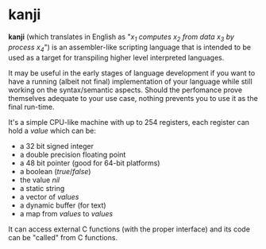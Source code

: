 # kanji

**kanji** (which translates in English as "*x<sub>1</sub> computes x<sub>2</sub> from data x<sub>3</sub> by process x<sub>4</sub>*")
is an assembler-like scripting language that is intended to be 
used as a target for transpiling higher level interpreted languages.

It may be useful in the early stages of language development if you want
to have a running (albeit not final) implementation of your language while
still working on the syntax/semantic aspects.
Should the perfomance prove themselves adequate to your use case, 
nothing prevents you to use it as the final run-time.

  
It's a simple CPU-like machine with up to 254 registers, each register can hold a *value* which can be:

   - a 32 bit signed integer
   - a double precision floating point
   - a 48 bit pointer (good for 64-bit platforms)
   - a boolean (_true_/_false_)
   - the value _nil_
   - a static string
   - a vector of *values*
   - a dynamic buffer (for text)
   - a map from *values* to *values*

It can access external C functions (with the proper interface) and its code can be "called" from C functions.

